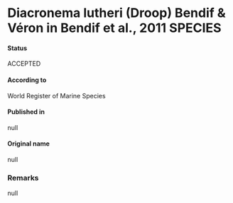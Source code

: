 Diacronema lutheri (Droop) Bendif & Véron in Bendif et al., 2011 SPECIES
=======

#### Status
ACCEPTED

#### According to
World Register of Marine Species

#### Published in
null

#### Original name
null

### Remarks
null